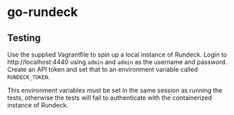 # go-rundeck

## Testing
Use the supplied Vagrantfile to spin up a local instance of Rundeck.  Login to http://localhost:4440 using `admin` and `admin` as the username and password.  Create an API token and set that to an environment variable called `RUNDECK_TOKEN`.

This environment variables must be set in the same session as running the tests, otherwise the tests will fail to authenticate with the containerized instance of Rundeck.